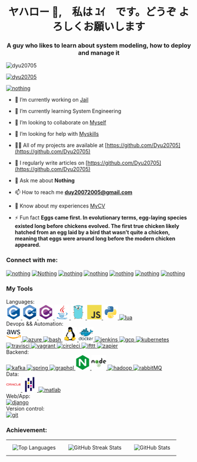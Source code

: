 <h1 align="center">ヤハロー 👋,　私は ﾕｲ　です。どうぞ よろしくお願いします</h1>
<h3 align="center">A guy who likes to learn about system modeling, how to deploy and manage it</h3>

<p align="left"> <img src="https://komarev.com/ghpvc/?username=dyu20705&label=Profile%20views&color=0e75b6&style=flat" alt="dyu20705" /> </p>

<p align="left"> <a href="https://github.com/ryo-ma/github-profile-trophy"><img src="https://github-profile-trophy.vercel.app/?username=dyu20705" alt="dyu20705" /></a> </p>

<p align="left"> <a href="https://twitter.com/van_duy12643" target="blank"><img src="https://img.shields.io/twitter/follow/van_duy12643?logo=twitter&style=for-the-badge" alt="nothing" /></a> </p>

- 🔭 I’m currently working on [Jail](https://www.nps.gov/alca/index.htm)

- 🌱 I’m currently learning System Engineering

- 👯 I’m looking to collaborate on [Myself](https://github.com/Dyu20705)

- 🤝 I’m looking for help with [Myskills](https://github.com/Dyu20705)
  
- 👨‍💻 All of my projects are available at [https://github.com/Dyu20705](https://github.com/Dyu20705)
  
- 📝 I regularly write articles on [https://github.com/Dyu20705](https://github.com/Dyu20705)
  
- 💬 Ask me about **Nothing**
  
- 📫 How to reach me **duy20072005@gmail.com**
  
- 📄 Know about my experiences [MyCV](https://docs.google.com/document/d/1HAAlDh0KJMZb6JP0yKv3qbUeEp3Tc4oeUDwVvdT8SOU/edit?usp=sharing)
  
- ⚡ Fun fact **Eggs came first. In evolutionary terms, egg-laying species existed long before chickens evolved. The first true chicken likely hatched from an egg laid by a bird that wasn’t quite a chicken, meaning that eggs were around long before the modern chicken appeared.**
  
<h3 align="left">Connect with me:</h3>

<p align="left">
<a href="https://www.linkedin.com/in/duynguyenvan05" target="blank"><img align="center" src="https://raw.githubusercontent.com/rahuldkjain/github-profile-readme-generator/master/src/images/icons/Social/linked-in-alt.svg" alt="nothing" height="30" width="40" /></a>
<a href="https://discord.gg/DKR9Hzq9" target="blank"><img align="center" src="https://raw.githubusercontent.com/rahuldkjain/github-profile-readme-generator/master/src/images/icons/Social/discord.svg" alt="Nothing" height="30" width="40" /></a>
<a href="https://leetcode.com/u/Dyu20705/" target="blank"><img align="center" src="https://raw.githubusercontent.com/rahuldkjain/github-profile-readme-generator/master/src/images/icons/Social/leet-code.svg" alt="nothing" height="30" width="40" /></a>
<a href="https://stackoverflow.com/users/27902412/duy-nguy%e1%bb%85n-v%c4%83n" target="blank"><img align="center" src="https://raw.githubusercontent.com/rahuldkjain/github-profile-readme-generator/master/src/images/icons/Social/stack-overflow.svg" alt="nothing" height="30" width="40" /></a>
<a href="https://dashboard.rss.com/podcasts/hello-world-pod2" target="blank"><img align="center" src="https://raw.githubusercontent.com/rahuldkjain/github-profile-readme-generator/master/src/images/icons/Social/rss.svg" alt="nothing" height="30" width="40" /></a>
<a href="https://codeforces.com/profile/d2435acxx" target="blank"><img align="center" src="https://raw.githubusercontent.com/rahuldkjain/github-profile-readme-generator/master/src/images/icons/Social/codeforces.svg" alt="nothing" height="30" width="40" /></a>
<a href="https://www.youtube.com/@halc20705" target="blank"><img align="center" src="https://raw.githubusercontent.com/rahuldkjain/github-profile-readme-generator/master/src/images/icons/Social/youtube.svg" alt="nothing" height="30" width="40" /></a>
</p>
<h3 align="left">My Tools</h3>
<p align="left"> 
  Languages:<br>
<a href="https://www.cprogramming.com/" target="_blank" rel="noreferrer"> <img src="https://raw.githubusercontent.com/devicons/devicon/master/icons/c/c-original.svg" alt="c" width="40" height="40"/> </a> 
<a href="https://www.w3schools.com/cpp/" target="_blank" rel="noreferrer"> <img src="https://raw.githubusercontent.com/devicons/devicon/master/icons/cplusplus/cplusplus-original.svg" alt="cplusplus" width="40" height="40"/> </a> 
<a href="https://www.w3schools.com/cs/" target="_blank" rel="noreferrer"> <img src="https://raw.githubusercontent.com/devicons/devicon/master/icons/csharp/csharp-original.svg" alt="csharp" width="40" height="40"/> </a> 
<a href="https://www.java.com" target="_blank" rel="noreferrer"> <img src="https://raw.githubusercontent.com/devicons/devicon/master/icons/java/java-original.svg" alt="java" width="40" height="40"/> </a> 
<a href="https://golang.org" target="_blank" rel="noreferrer"> <img src="https://raw.githubusercontent.com/devicons/devicon/master/icons/go/go-original.svg" alt="go" width="40" height="40"/> </a> 
<a href="https://developer.mozilla.org/en-US/docs/Web/JavaScript" target="_blank" rel="noreferrer"> <img src="https://raw.githubusercontent.com/devicons/devicon/master/icons/javascript/javascript-original.svg" alt="javascript" width="40" height="40"/> </a>
<a href="https://www.python.org" target="_blank" rel="noreferrer"> <img src="https://raw.githubusercontent.com/devicons/devicon/master/icons/python/python-original.svg" alt="python" width="40" height="40"/> </a> 
<a href="https://www.lua.org/" target="_blank" rel="noreferrer"> <img src="https://www.vectorlogo.zone/logos/lua/lua-icon.svg" alt="lua" width="40" height="40"/> </a>
<br>
  Devops && Automation: <br>
<a href="https://aws.amazon.com" target="_blank" rel="noreferrer"> <img src="https://raw.githubusercontent.com/devicons/devicon/master/icons/amazonwebservices/amazonwebservices-original-wordmark.svg" alt="aws" width="40" height="40"/> </a> 
<a href="https://azure.microsoft.com/en-in/" target="_blank" rel="noreferrer"> <img src="https://www.vectorlogo.zone/logos/microsoft_azure/microsoft_azure-icon.svg" alt="azure" width="40" height="40"/> </a> 
<a href="https://www.gnu.org/software/bash/" target="_blank" rel="noreferrer"> <img src="https://www.vectorlogo.zone/logos/gnu_bash/gnu_bash-icon.svg" alt="bash" width="40" height="40"/> </a>
<a href="https://www.linux.org/" target="_blank" rel="noreferrer"> <img src="https://raw.githubusercontent.com/devicons/devicon/master/icons/linux/linux-original.svg" alt="linux" width="40" height="40"/> </a>
<a href="https://www.docker.com/" target="_blank" rel="noreferrer"> <img src="https://raw.githubusercontent.com/devicons/devicon/master/icons/docker/docker-original-wordmark.svg" alt="docker" width="40" height="40"/> </a>
<a href="https://www.jenkins.io" target="_blank" rel="noreferrer"> <img src="https://www.vectorlogo.zone/logos/jenkins/jenkins-icon.svg" alt="jenkins" width="40" height="40"/> </a> 
<a href="https://cloud.google.com" target="_blank" rel="noreferrer"> <img src="https://www.vectorlogo.zone/logos/google_cloud/google_cloud-icon.svg" alt="gcp" width="40" height="40"/> </a>
<a href="https://kubernetes.io" target="_blank" rel="noreferrer"> <img src="https://www.vectorlogo.zone/logos/kubernetes/kubernetes-icon.svg" alt="kubernetes" width="40" height="40"/> </a>
<a href="https://travis-ci.org" target="_blank" rel="noreferrer"> <img src="https://www.vectorlogo.zone/logos/travis-ci/travis-ci-icon.svg" alt="travisci" width="40" height="40"/> </a> <a href="https://www.vagrantup.com/" target="_blank" rel="noreferrer"> <img src="https://www.vectorlogo.zone/logos/vagrantup/vagrantup-icon.svg" alt="vagrant" width="40" height="40"/> </a>
<a href="https://circleci.com" target="_blank" rel="noreferrer"> <img src="https://www.vectorlogo.zone/logos/circleci/circleci-icon.svg" alt="circleci" width="40" height="40"/> </a> 
<a href="https://ifttt.com/" target="_blank" rel="noreferrer"> <img src="https://www.vectorlogo.zone/logos/ifttt/ifttt-ar21.svg" alt="ifttt" width="40" height="40"/> </a>
<a href="https://zapier.com" target="_blank" rel="noreferrer"> <img src="https://www.vectorlogo.zone/logos/zapier/zapier-icon.svg" alt="zapier" width="40" height="40"/> </a>
<br>
  Backend: <br>
<a href="https://kafka.apache.org/" target="_blank" rel="noreferrer"> <img src="https://www.vectorlogo.zone/logos/apache_kafka/apache_kafka-icon.svg" alt="kafka" width="40" height="40"/> </a>
<a href="https://spring.io/" target="_blank" rel="noreferrer"> <img src="https://www.vectorlogo.zone/logos/springio/springio-icon.svg" alt="spring" width="40" height="40"/> </a>
<a href="https://graphql.org" target="_blank" rel="noreferrer"> <img src="https://www.vectorlogo.zone/logos/graphql/graphql-icon.svg" alt="graphql" width="40" height="40"/> </a>
<a href="https://www.nginx.com" target="_blank" rel="noreferrer"> <img src="https://raw.githubusercontent.com/devicons/devicon/master/icons/nginx/nginx-original.svg" alt="nginx" width="40" height="40"/> </a>
<a href="https://nodejs.org" target="_blank" rel="noreferrer"> <img src="https://raw.githubusercontent.com/devicons/devicon/master/icons/nodejs/nodejs-original-wordmark.svg" alt="nodejs" width="40" height="40"/> </a> 
<a href="https://hadoop.apache.org/" target="_blank" rel="noreferrer"> <img src="https://www.vectorlogo.zone/logos/apache_hadoop/apache_hadoop-icon.svg" alt="hadoop" width="40" height="40"/> </a>
<a href="https://www.rabbitmq.com" target="_blank" rel="noreferrer"> <img src="https://www.vectorlogo.zone/logos/rabbitmq/rabbitmq-icon.svg" alt="rabbitMQ" width="40" height="40"/> </a><br> 
  Data: <br>
<a href="https://www.oracle.com/" target="_blank" rel="noreferrer"> <img src="https://raw.githubusercontent.com/devicons/devicon/master/icons/oracle/oracle-original.svg" alt="oracle" width="40" height="40"/> </a>
<a href="https://pandas.pydata.org/" target="_blank" rel="noreferrer"> <img src="https://raw.githubusercontent.com/devicons/devicon/2ae2a900d2f041da66e950e4d48052658d850630/icons/pandas/pandas-original.svg" alt="pandas" width="40" height="40"/> </a>
<a href="https://www.mathworks.com/" target="_blank" rel="noreferrer"> <img src="https://upload.wikimedia.org/wikipedia/commons/2/21/Matlab_Logo.png" alt="matlab" width="40" height="40"/> </a> 
<br> 
  Web/App: <br>
<a href="https://www.djangoproject.com/" target="_blank" rel="noreferrer"> <img src="https://cdn.worldvectorlogo.com/logos/django.svg" alt="django" width="40" height="40"/> </a>
<br>
  Version control: <br>
<a href="https://git-scm.com/" target="_blank" rel="noreferrer"> <img src="https://www.vectorlogo.zone/logos/git-scm/git-scm-icon.svg" alt="git" width="40" height="40"/> </a>
</p>
<h3 align="left">Achievement:</h3>
<table>
  <tr>
    <td align="left">
      <img src="https://github-readme-stats.vercel.app/api/top-langs?username=dyu20705&show_icons=true&locale=en&layout=compact" alt="Top Languages" width="300" height="150" style="margin: 10px;" />
    </td>
    <td align="center">
      <img src="https://github-readme-streak-stats.herokuapp.com/?user=dyu20705&" alt="GitHub Streak Stats" width="300" height="300" style="margin: 10px;" />
    </td>
    <td align="right">
      <img src="https://github-readme-stats.vercel.app/api?username=dyu20705&show_icons=true&locale=en" alt="GitHub Stats" width="300" height="150" style="margin: 10px;" />
    </td>
  </tr>
</table>




